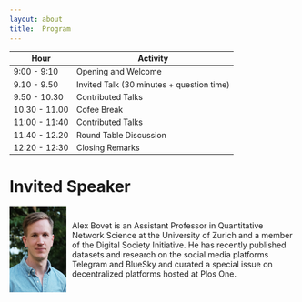 ```yaml
---
layout: about
title:  Program
---
```

|  Hour   |  Activity   |
|-------------|-------------|
| 9:00 - 9:10 | Opening and Welcome |
|  9.10 - 9.50 | Invited Talk (30 minutes + question time) |
|9.50 - 10.30| Contributed Talks |
|10.30 - 11.00| Cofee Break |
|11:00 - 11:40| Contributed Talks |
|11.40 - 12.20| Round Table Discussion |
|12:20 - 12:30| Closing Remarks |

<h1>Invited Speaker </h1>

 <div style="display: flex; align-items: center; gap: 10px; width: 100%;">
    <img src="portrait_alex.jpg" alt="Matteo Cinelli" style="width: 150px; height: 150px; object-fit: cover;">
    <p style="margin: 0;"> Alex Bovet is an Assistant Professor in Quantitative Network Science at the University of
Zurich and a member of the Digital Society Initiative. He has recently published datasets and research on the social media platforms Telegram and BlueSky and curated a special issue on decentralized platforms hosted at Plos One.</p>
  </div>
